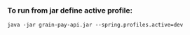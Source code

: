 ### To run from jar define active profile:

    java -jar grain-pay-api.jar --spring.profiles.active=dev
